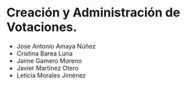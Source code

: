 <h1>Creación y Administración de Votaciones.</h1>
<ul>
<li>Jose Antonio Amaya Núñez</li>
<li>Cristina Barea Luna</li>
<li>Jaime Gamero Moreno</li>
<li>Javier Martinez Otero</li>
<li>Leticia Morales Jiménez</li>

</ul>
